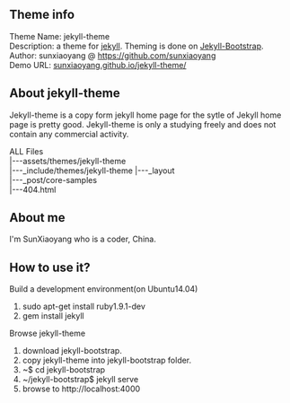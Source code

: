 ## Theme info
	
Theme Name: jekyll-theme   
Description: a theme for [jekyll](http://jekyllrb.com/). Theming is done on [Jekyll-Bootstrap](http://jekyllbootstrap.com/).  
Author: sunxiaoyang @ https://github.com/sunxiaoyang     
Demo URL: [sunxiaoyang.github.io/jekyll-theme/](sunxiaoyang.github.io/jekyll-theme/)   

## About jekyll-theme

Jekyll-theme is a copy form jekyll home page for the sytle of Jekyll home page is pretty good.
Jekyll-theme is only a studying freely and does not contain any commercial activity.  

ALL Files   
|---assets/themes/jekyll-theme   
|---_include/themes/jekyll-theme 
|---_layout   
|---_post/core-samples   
|---404.html  
 

## About me

I'm SunXiaoyang who is a coder, China.

## How to use it?

Build a development environment(on Ubuntu14.04)   
1. sudo apt-get install ruby1.9.1-dev   
2. gem install jekyll   

Browse jekyll-theme   
1. download jekyll-bootstrap.     
2. copy jekyll-theme into jekyll-bootstrap folder.    
3. ~$ cd jekyll-bootstrap    
4. ~/jekyll-bootstrap$ jekyll serve  
5. browse to http://localhost:4000  

